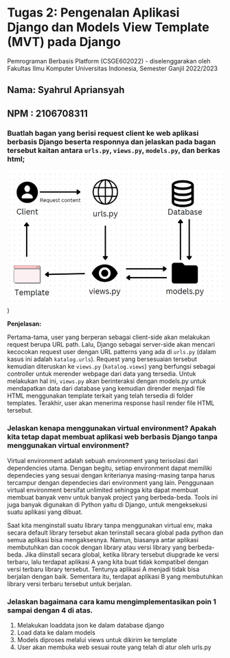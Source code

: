 # Tugas 2: Pengenalan Aplikasi Django dan Models View Template (MVT) pada Django

Pemrograman Berbasis Platform (CSGE602022) - diselenggarakan oleh Fakultas Ilmu Komputer Universitas Indonesia, Semester
Ganjil 2022/2023

## Nama: Syahrul Apriansyah

## NPM : 2106708311

### Buatlah bagan yang berisi request client ke web aplikasi berbasis Django beserta responnya dan jelaskan pada bagan tersebut kaitan antara `urls.py`, `views.py`, `models.py`, dan berkas html;

![MVT Django](../public/img/Django-mvt.jpg))

<b>Penjelasan:</b>

Pertama-tama, user yang berperan sebagai client-side akan melakukan request berupa URL path. Lalu, Django sebagai server-side akan mencari kecocokan request user dengan URL patterns yang ada di `urls.py` (dalam kasus ini adalah `katalog.urls`). Request yang bersesuaian tersebut kemudian diteruskan ke `views.py` (`katalog.views`) yang berfungsi sebagai controller untuk merender webpage dari data yang tersedia. Untuk melakukan hal ini, `views.py` akan berinteraksi dengan models.py untuk mendapatkan data dari database yang kemudian dirender menjadi file HTML menggunakan template terkait yang telah tersedia di folder templates. Terakhir, user akan menerima response hasil render file HTML tersebut.

### Jelaskan kenapa menggunakan virtual environment? Apakah kita tetap dapat membuat aplikasi web berbasis Django tanpa menggunakan virtual environment?

Virtual environment adalah sebuah environment yang terisolasi dari dependencies utama. Dengan begitu, setiap environment dapat memiliki dependecies yang sesuai dengan kriterianya masing-masing tanpa harus tercampur dengan dependecies dari environment yang lain. Penggunaan virtual environment bersifat unlimited sehingga kita dapat membuat membuat banyak venv untuk banyak project yang berbeda-beda. Tools ini juga banyak digunakan di Python yaitu di Django, untuk mengeksekusi suatu aplikasi yang dibuat.

Saat kita menginstall suatu library tanpa menggunakan virtual env, maka secara default library tersebut akan terinstall secara global pada python dan semua aplikasi bisa mengaksesnya. Namun, biasanya antar aplikasi membutuhkan dan cocok dengan library atau versi library yang berbeda-beda. Jika diinstall secara global, ketika library tersebut diupgrade ke versi terbaru, lalu terdapat aplikasi A yang kita buat tidak kompatibel dengan versi terbaru library tersebut. Tentunya aplikasi A menjadi tidak bisa berjalan dengan baik. Sementara itu, terdapat aplikasi B yang membutuhkan library versi terbaru tersebut untuk berjalan.

### Jelaskan bagaimana cara kamu mengimplementasikan poin 1 sampai dengan 4 di atas.

<ol>
    <li>Melakukan loaddata json ke dalam database django</li>
    <li>Load data ke dalam models</li>
    <li>Models diproses melalui views untuk dikirim ke template </li>
    <li>User akan membuka web sesuai route yang telah di atur oleh urls.py</li>
</ol>

